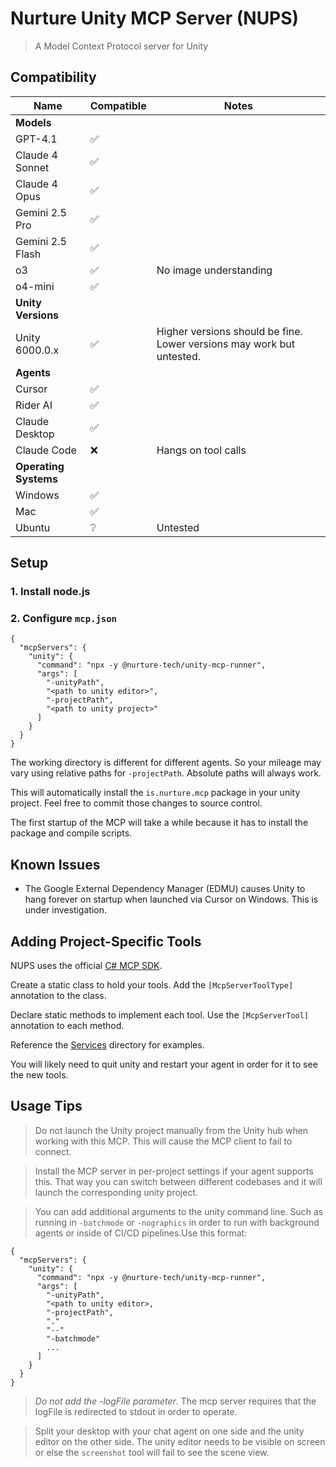 # Nurture Unity MCP Server (NUPS)

> A Model Context Protocol server for Unity

## Compatibility

| Name | Compatible | Notes |
|------|------------|-------|
| **Models** |  |  |
| GPT-4.1 | ✅ | |
| Claude 4 Sonnet | ✅ |  |
| Claude 4 Opus | ✅  |  |
| Gemini 2.5 Pro | ✅  |  |
| Gemini 2.5 Flash | ✅  |  |
| o3 | ✅  | No image understanding |
| o4-mini | ✅ | |
| **Unity Versions** |  |  |
| Unity 6000.0.x | ✅ | Higher versions should be fine. Lower versions may work but untested. |
| **Agents** |  |  |
| Cursor | ✅ |  |
| Rider AI | ✅ |  |
| Claude Desktop | ✅ |  |
| Claude Code | ❌ | Hangs on tool calls |
| **Operating Systems** |  |  |
| Windows | ✅ |  |
| Mac | ✅ |  |
| Ubuntu | ❔ | Untested |


## Setup

### 1. Install node.js

### 2. Configure `mcp.json`

```
{
  "mcpServers": {
    "unity": {
      "command": "npx -y @nurture-tech/unity-mcp-runner",
      "args": [
        "-unityPath",
        "<path to unity editor>",
        "-projectPath", 
        "<path to unity project>"
      ]
    }
  }
}
```

The working directory is different for different agents. So your mileage may vary using relative paths for `-projectPath`. Absolute paths will always work.

This will automatically install the `is.nurture.mcp` package in your unity project. Feel free to commit those changes to source control.

The first startup of the MCP will take a while because it has to install the package and compile scripts.

## Known Issues

- The Google External Dependency Manager (EDMU) causes Unity to hang forever on startup when launched via Cursor on  Windows. This is under investigation.

## Adding Project-Specific Tools

NUPS uses the official [C# MCP SDK](https://github.com/modelcontextprotocol/csharp-sdk).

Create a static class to hold your tools. Add the `[McpServerToolType]` annotation to the class.

Declare static methods to implement each tool. Use the `[McpServerTool]` annotation to each method.

Reference the [Services](./packages/unity/Editor/Services) directory for examples.

You will likely need to quit unity and restart your agent in order for it to see the new tools.

## Usage Tips

> Do not launch the Unity project manually from the Unity hub when working with this MCP. This will cause the MCP client to fail to connect.

> Install the MCP server in per-project settings if your agent supports this. That way you can switch between different codebases and it will launch the corresponding unity project.

> You can add additional arguments to the unity command line. Such as running in `-batchmode` or `-nographics` in order to run with background agents or inside of CI/CD pipelines.Use this format:

```
{
  "mcpServers": {
    "unity": {
      "command": "npx -y @nurture-tech/unity-mcp-runner",
      "args": [
        "-unityPath",
        "<path to unity editor>,
        "-projectPath", 
        "."
        "--"
        "-batchmode"
        ...
      ]
    }
  }
}
```

> _Do not add the -logFile parameter_. The mcp server requires that the logFile is redirected to stdout in order to operate.

> Split your desktop with your chat agent on one side and the unity editor on the other side. The unity editor needs to be visible on screen or else the `screenshot` tool will fail to see the scene view.